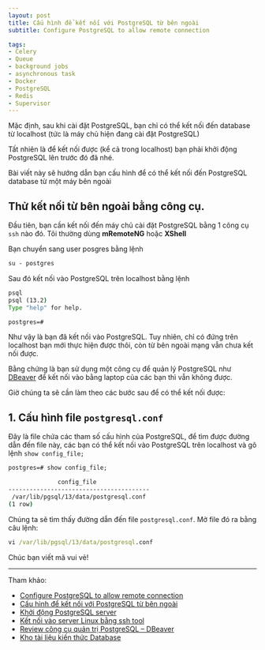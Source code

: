 ```yaml
---
layout: post
title: Cấu hình để kết nối với PostgreSQL từ bên ngoài
subtitle: Configure PostgreSQL to allow remote connection

tags:
- Celery
- Queue
- background jobs
- asynchronous task
- Docker
- PostgreSQL
- Redis
- Supervisor
---
```


Mặc định, sau khi cài đặt PostgreSQL, bạn chỉ có thể kết nối đến database từ localhost (tức là máy chủ hiện đang cài đặt PostgreSQL)

Tất nhiên là để kết nối được (kể cả trong localhost) bạn phải khởi động PostgreSQL lên trước đó đã nhé.

Bài viết này sẽ hướng dẫn bạn cấu hình để có thể kết nối đến PostgreSQL database từ một máy bên ngoài


## Thử kết nối từ bên ngoài bằng công cụ.

Đầu tiên, bạn cần kết nối đến máy chủ cài đặt PostgreSQL bằng 1 công cụ `ssh` nào đó. Tôi thường dùng **mRemoteNG** hoặc **XShell**

Bạn chuyển sang user posgres bằng lệnh

```bat
su - postgres
```

Sau đó kết nối vào PostgreSQL trên localhost bằng lệnh

```bat
psql
psql (13.2)
Type "help" for help.

postgres=#
```

Như vậy là bạn đã kết nối vào PostgreSQL. Tuy nhiên, chỉ có đứng trên localhost bạn mới thực hiện được thôi, còn từ bên ngoài mạng vẫn chưa kết nối được.

Bằng chứng là bạn sử dụng một công cụ để quản lý PostgreSQL như [DBeaver](https://dbeaver.io) để kết nối vào bằng laptop của các bạn thì vẫn không được.

Giờ chúng ta sẽ cần làm theo các bước sau để có thể kết nối được:

## 1. Cấu hình file `postgresql.conf`

Đây là file chứa các tham số cấu hình của PostgreSQL, để tìm được đường dẫn đến file này, các bạn có thể kết nối vào PostgreSQL trên localhost và gõ lệnh `show config_file;`

```bat
postgres=# show config_file;
```

```bat
              config_file               
----------------------------------------
 /var/lib/pgsql/13/data/postgresql.conf
(1 row)
```

Chúng ta sẽ tìm thấy đường dẫn đến file `postgresql.conf`. Mở file đó ra bằng câu lệnh:

```bat
vi /var/lib/pgsql/13/data/postgresql.conf
```








Chúc bạn viết mã vui vẻ!

-----
Tham khảo:
- [Configure PostgreSQL to allow remote connection](https://www.bigbinary.com/blog/configure-postgresql-to-allow-remote-connection)
- [Cấu hình để kết nối với PostgreSQL từ bên ngoài](https://dangxuanduy.com/database/cau-hinh-de-ket-noi-voi-postgresql-tu-ben-ngoai/)
- [Khởi động PostgreSQL server](https://dangxuanduy.com/database/khoi-dong-postgresql-server/)
- [Kết nối vào server Linux bằng ssh tool](https://dangxuanduy.com/lap-trinh/bash-shell/ket-noi-vao-server-linux-bang-ssh-tool/)
- [Review công cụ quản trị PostgreSQL – DBeaver](https://dangxuanduy.com/database/review-cong-cu-quan-tri-postgresql-dbeaver/)
- [Kho tài liệu kiến thức Database](https://www.facebook.com/groups/khotailieukienthucdatabase)